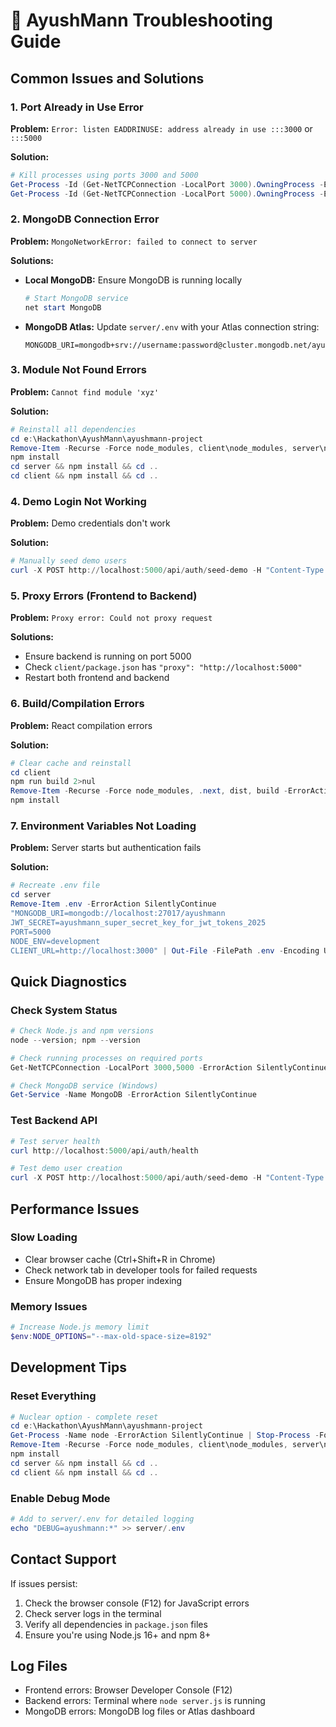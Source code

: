 # 🔧 AyushMann Troubleshooting Guide

## Common Issues and Solutions

### 1. Port Already in Use Error

**Problem:** `Error: listen EADDRINUSE: address already in use :::3000` or `:::5000`

**Solution:**
```powershell
# Kill processes using ports 3000 and 5000
Get-Process -Id (Get-NetTCPConnection -LocalPort 3000).OwningProcess -ErrorAction SilentlyContinue | Stop-Process -Force
Get-Process -Id (Get-NetTCPConnection -LocalPort 5000).OwningProcess -ErrorAction SilentlyContinue | Stop-Process -Force
```

### 2. MongoDB Connection Error

**Problem:** `MongoNetworkError: failed to connect to server`

**Solutions:**
- **Local MongoDB:** Ensure MongoDB is running locally
  ```powershell
  # Start MongoDB service
  net start MongoDB
  ```
- **MongoDB Atlas:** Update `server/.env` with your Atlas connection string:
  ```
  MONGODB_URI=mongodb+srv://username:password@cluster.mongodb.net/ayushmann
  ```

### 3. Module Not Found Errors

**Problem:** `Cannot find module 'xyz'`

**Solution:**
```powershell
# Reinstall all dependencies
cd e:\Hackathon\AyushMann\ayushmann-project
Remove-Item -Recurse -Force node_modules, client\node_modules, server\node_modules -ErrorAction SilentlyContinue
npm install
cd server && npm install && cd ..
cd client && npm install && cd ..
```

### 4. Demo Login Not Working

**Problem:** Demo credentials don't work

**Solution:**
```powershell
# Manually seed demo users
curl -X POST http://localhost:5000/api/auth/seed-demo -H "Content-Type: application/json"
```

### 5. Proxy Errors (Frontend to Backend)

**Problem:** `Proxy error: Could not proxy request`

**Solutions:**
- Ensure backend is running on port 5000
- Check `client/package.json` has `"proxy": "http://localhost:5000"`
- Restart both frontend and backend

### 6. Build/Compilation Errors

**Problem:** React compilation errors

**Solution:**
```powershell
# Clear cache and reinstall
cd client
npm run build 2>nul
Remove-Item -Recurse -Force node_modules, .next, dist, build -ErrorAction SilentlyContinue
npm install
```

### 7. Environment Variables Not Loading

**Problem:** Server starts but authentication fails

**Solution:**
```powershell
# Recreate .env file
cd server
Remove-Item .env -ErrorAction SilentlyContinue
"MONGODB_URI=mongodb://localhost:27017/ayushmann
JWT_SECRET=ayushmann_super_secret_key_for_jwt_tokens_2025
PORT=5000
NODE_ENV=development
CLIENT_URL=http://localhost:3000" | Out-File -FilePath .env -Encoding UTF8
```

## Quick Diagnostics

### Check System Status
```powershell
# Check Node.js and npm versions
node --version; npm --version

# Check running processes on required ports
Get-NetTCPConnection -LocalPort 3000,5000 -ErrorAction SilentlyContinue

# Check MongoDB service (Windows)
Get-Service -Name MongoDB -ErrorAction SilentlyContinue
```

### Test Backend API
```powershell
# Test server health
curl http://localhost:5000/api/auth/health

# Test demo user creation
curl -X POST http://localhost:5000/api/auth/seed-demo -H "Content-Type: application/json"
```

## Performance Issues

### Slow Loading
- Clear browser cache (Ctrl+Shift+R in Chrome)
- Check network tab in developer tools for failed requests
- Ensure MongoDB has proper indexing

### Memory Issues
```powershell
# Increase Node.js memory limit
$env:NODE_OPTIONS="--max-old-space-size=8192"
```

## Development Tips

### Reset Everything
```powershell
# Nuclear option - complete reset
cd e:\Hackathon\AyushMann\ayushmann-project
Get-Process -Name node -ErrorAction SilentlyContinue | Stop-Process -Force
Remove-Item -Recurse -Force node_modules, client\node_modules, server\node_modules, client\build -ErrorAction SilentlyContinue
npm install
cd server && npm install && cd ..
cd client && npm install && cd ..
```

### Enable Debug Mode
```powershell
# Add to server/.env for detailed logging
echo "DEBUG=ayushmann:*" >> server/.env
```

## Contact Support

If issues persist:
1. Check the browser console (F12) for JavaScript errors
2. Check server logs in the terminal
3. Verify all dependencies in `package.json` files
4. Ensure you're using Node.js 16+ and npm 8+

## Log Files
- Frontend errors: Browser Developer Console (F12)
- Backend errors: Terminal where `node server.js` is running
- MongoDB errors: MongoDB log files or Atlas dashboard